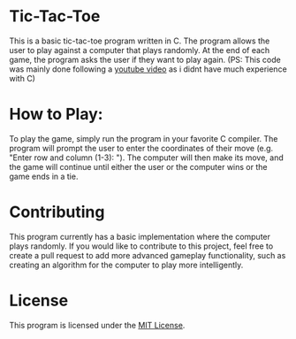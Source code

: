# Tic-Tac-Toe
This is a basic tic-tac-toe program written in C. The program allows the user to play against a computer that plays randomly. At the end of each game, the program asks the user if they want to play again.
(PS: This code was mainly done following a [youtube video](https://www.youtube.com/watch?v=_889aB2D1KI&t=23s) as i didnt have much experience with C)

# How to Play:
To play the game, simply run the program in your favorite C compiler. The program will prompt the user to enter the coordinates of their move (e.g. "Enter row and column (1-3): "). The computer will then make its move, and the game will continue until either the user or the computer wins or the game ends in a tie.

# Contributing
This program currently has a basic implementation where the computer plays randomly. If you would like to contribute to this project, feel free to create a pull request to add more advanced gameplay functionality, such as creating an algorithm for the computer to play more intelligently.

# License
This program is licensed under the [MIT License](https://opensource.org/license/mit/).
